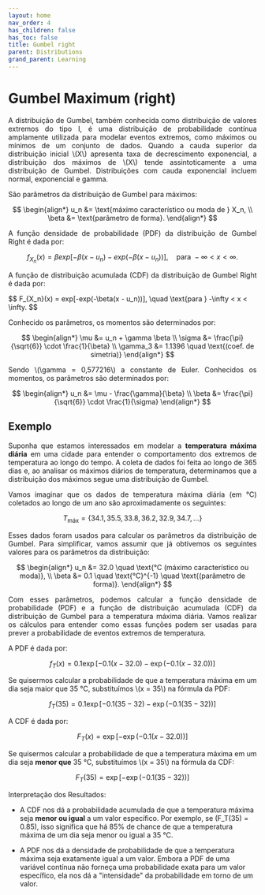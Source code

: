 ```yaml
---
layout: home
nav_order: 4
has_children: false
has_toc: false
title: Gumbel right
parent: Distributions
grand_parent: Learning
---
```


<!--Don't delete ths script-->
<script src = "https://polyfill.io/v3/polyfill.min.js?features=es6"></script>
<script id = "MathJax-script" async src="https://cdn.jsdelivr.net/npm/mathjax@3/es5/tex-mml-chtml.js"></script>
<!--Don't delete ths script-->

<h1>Gumbel Maximum (right)</h1>

<p align="justify">A distribuição de Gumbel, também conhecida como distribuição de valores extremos do tipo I, é uma distribuição de probabilidade contínua amplamente utilizada para modelar eventos extremos, como máximos ou mínimos de um conjunto de dados. Quando a cauda superior da distribuição inicial \(X\) apresenta taxa de decrescimento exponencial, a distribuição dos máximos de \(X\) tende assintoticamente a uma distribuição de Gumbel. Distribuições com cauda exponencial incluem normal, exponencial e gamma.

<p align="justify">São parâmetros da distribuição de Gumbel para máximos:</p>

$$
\begin{align*}
u_n &= \text{máximo característico ou moda de } X_n, \\
\beta &= \text{parâmetro de forma}.
\end{align*}
$$

<p align="justify">A função densidade de probabilidade (PDF) da distribuição de Gumbel Right é dada por:</p>

$$
f_{X_n}(x) = \beta exp[-\beta(x - u_n) - exp(-\beta(x - u_n))], \quad \text{para } -\infty < x < \infty.
$$

<p align="justify">A função de distribuição acumulada (CDF) da distribuição de Gumbel Right é dada por:</p>
$$
F_{X_n}(x) = exp[-exp(-\beta(x - u_n))], \quad \text{para } -\infty < x < \infty.
$$

<p align="justify">Conhecido os parâmetros, os momentos são determinados por:</p>

$$
\begin{align*}
\mu &= u_n + \gamma \beta \\
\sigma &= \frac{\pi}{\sqrt{6}} \cdot \frac{1}{\beta} \\
\gamma_3 &= 1.1396 \quad \text{(coef. de simetria)}
\end{align*}
$$

<p align="justify">Sendo \(\gamma = 0,577216\) a constante de Euler. Conhecidos os momentos, os parâmetros são determinados por: </p>

$$
\begin{align*}
u_n &= \mu - \frac{\gamma}{\beta} \\
\beta &= \frac{\pi}{\sqrt{6}} \cdot \frac{1}{\sigma}
\end{align*}
$$

<h2>Exemplo</h2>

<p align="justify">Suponha que estamos interessados em modelar a <strong>temperatura máxima diária</strong> em uma cidade para entender o comportamento dos extremos de temperatura ao longo do tempo. A coleta de dados foi feita ao longo de 365 dias e, ao analisar os máximos diários de temperatura, determinamos que a distribuição dos máximos segue uma distribuição de Gumbel.</p>

<p align="justify">Vamos imaginar que os dados de temperatura máxima diária (em °C) coletados ao longo de um ano são aproximadamente os seguintes:</p>

$$
T_{\text{máx}} = \{34.1, 35.5, 33.8, 36.2, 32.9, 34.7, \ldots\}
$$

<p align="justify">Esses dados foram usados para calcular os parâmetros da distribuição de Gumbel. Para simplificar, vamos assumir que já obtivemos os seguintes valores para os parâmetros da distribuição:</p>

$$
\begin{align*}
u_n &= 32.0 \quad \text{°C (máximo característico ou moda)}, \\
\beta &= 0.1 \quad \text{°C}^{-1} \quad \text{(parâmetro de forma)}.
\end{align*}
$$

<p align="justify">Com esses parâmetros, podemos calcular a função densidade de probabilidade (PDF) e a função de distribuição acumulada (CDF) da distribuição de Gumbel para a temperatura máxima diária. Vamos realizar os cálculos para entender como essas funções podem ser usadas para prever a probabilidade de eventos extremos de temperatura.</p>

<p align="justify"> A PDF é dada por:</p>

$$
f_T(x) = 0.1 \exp\left[-0.1(x - 32.0) - \exp(-0.1(x - 32.0))\right]
$$

<p align="justify">Se quisermos calcular a probabilidade de que a temperatura máxima em um dia seja maior que 35 °C, substituímos \(x = 35\) na fórmula da PDF:</p>

$$
f_T(35) = 0.1 \exp\left[-0.1(35 - 32) - \exp(-0.1(35 - 32))\right]
$$

<p align="justify">A CDF é dada por:</p>

$$
F_T(x) = \exp\left[-\exp(-0.1(x - 32.0))\right]
$$

<p align="justify">Se quisermos calcular a probabilidade de que a temperatura máxima em um dia seja <strong>menor que</strong> 35 °C, substituímos \(x = 35\) na fórmula da CDF:</p>

$$
F_T(35) = \exp\left[-\exp(-0.1(35 - 32))\right]
$$

<p align="justify">Interpretação dos Resultados:</p>

- A CDF nos dá a probabilidade acumulada de que a temperatura máxima seja <strong>menor ou igual</strong> a um valor específico. Por exemplo, se \(F_T(35) = 0.85\), isso significa que há 85% de chance de que a temperatura máxima de um dia seja menor ou igual a 35 °C.

- A PDF nos dá a densidade de probabilidade de que a temperatura máxima seja exatamente igual a um valor. Embora a PDF de uma variável contínua não forneça uma probabilidade exata para um valor específico, ela nos dá a "intensidade" da probabilidade em torno de um valor.



